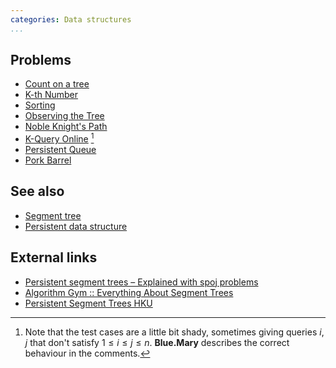```yaml
---
categories: Data structures
...
```


## Problems
- [Count on a tree](http://www.spoj.com/problems/COT/)
- [K-th Number](http://www.spoj.com/problems/MKTHNUM/)
- [Sorting](https://www.codechef.com/problems/SORTING)
- [Observing the Tree](https://www.codechef.com/problems/QUERY)
- [Noble Knight's Path](http://codeforces.com/problemset/problem/226/E)
- [K-Query Online](http://www.spoj.com/problems/KQUERYO/) [^1]
- [Persistent Queue](http://codeforces.com/gym/100431)
- [Pork Barrel](https://open.kattis.com/problems/porkbarrel)

## See also
- [Segment tree]()
- [Persistent data structure]()

## External links
- [Persistent segment trees – Explained with spoj problems](https://blog.anudeep2011.com/persistent-segment-trees-explained-with-spoj-problems/)
- [Algorithm Gym :: Everything About Segment Trees](http://codeforces.com/blog/entry/15890)
- [Persistent Segment Trees HKU](https://i.cs.hku.hk/~provinci/training2016/notes4.pdf)

[^1]: Note that the test cases are a little bit shady, sometimes giving queries $i,j$ that don't satisfy $1\leq i\leq j\leq n$. **Blue.Mary** describes the correct behaviour in the comments.